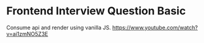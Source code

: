 # Frontend Interview Question Basic

Consume api and render using vanilla JS.
https://www.youtube.com/watch?v=ai1zmNO5Z3E
